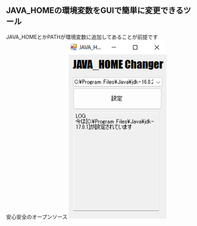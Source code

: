 ## JAVA_HOMEの環境変数をGUIで簡単に変更できるツール
JAVA_HOMEとかPATHが環境変数に追加してあることが前提です  
安心安全のオープンソース
![image](image.png)